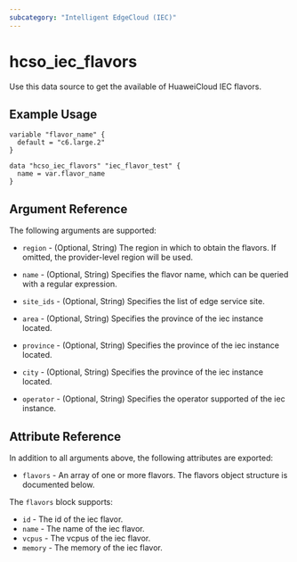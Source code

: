 ```yaml
---
subcategory: "Intelligent EdgeCloud (IEC)"
---
```


# hcso_iec_flavors

Use this data source to get the available of HuaweiCloud IEC flavors.

## Example Usage

```hcl
variable "flavor_name" {
  default = "c6.large.2"
}

data "hcso_iec_flavors" "iec_flavor_test" {
  name = var.flavor_name
}
```

## Argument Reference

The following arguments are supported:

* `region` - (Optional, String) The region in which to obtain the flavors. If omitted, the provider-level region will be
  used.

* `name` - (Optional, String) Specifies the flavor name, which can be queried with a regular expression.

* `site_ids` - (Optional, String) Specifies the list of edge service site.

* `area` - (Optional, String) Specifies the province of the iec instance located.

* `province` - (Optional, String) Specifies the province of the iec instance located.

* `city` - (Optional, String) Specifies the province of the iec instance located.

* `operator` - (Optional, String) Specifies the operator supported of the iec instance.

## Attribute Reference

In addition to all arguments above, the following attributes are exported:

* `flavors` - An array of one or more flavors. The flavors object structure is documented below.

The `flavors` block supports:

* `id` - The id of the iec flavor.
* `name` - The name of the iec flavor.
* `vcpus` - The vcpus of the iec flavor.
* `memory` - The memory of the iec flavor.

